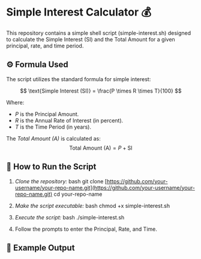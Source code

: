 # Simple Interest Calculator 💰

This repository contains a simple shell script (simple-interest.sh) designed to calculate the Simple Interest (SI) and the Total Amount for a given principal, rate, and time period.

## ⚙ Formula Used

The script utilizes the standard formula for simple interest:

$$ \text{Simple Interest (SI)} = \frac{P \times R \times T}{100} $$

Where:
* *P* is the Principal Amount.
* *R* is the Annual Rate of Interest (in percent).
* *T* is the Time Period (in years).

The *Total Amount (A)* is calculated as:
$$ \text{Total Amount (A)} = P + \text{SI} $$

## 🚀 How to Run the Script

1.  *Clone the repository:*
    bash
    git clone [https://github.com/your-username/your-repo-name.git](https://github.com/your-username/your-repo-name.git)
    cd your-repo-name
    
2.  *Make the script executable:*
    bash
    chmod +x simple-interest.sh
    
3.  *Execute the script:*
    bash
    ./simple-interest.sh
    
4.  Follow the prompts to enter the Principal, Rate, and Time.

## 📝 Example Output
